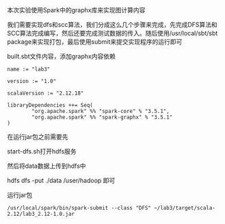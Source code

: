 本次实验使用Spark中的graphx库来实现图计算内容

我们需要实现dfs和scc算法，我们分成这么几个步骤来完成，先完成DFS算法和SCC算法完成编写，然后还要完成测试数据的传入。随后使用/usr/local/sbt/sbt package来实现打包，最后使用submit来提交实现程序的运行即可



built.sbt文件内容，添加graphx内容依赖

```
name := "lab3"

version := "1.0"

scalaVersion := "2.12.18"

libraryDependencies ++= Seq(
        "org.apache.spark" %% "spark-core" % "3.5.1",
        "org.apache.spark" %% "spark-graphx" % "3.5.1"
)
```

在运行jar包之前需要先

start-dfs.sh打开hdfs服务

然后将data数据上传到hdfs中

hdfs dfs -put ./data /user/hadoop 即可

运行jar包

```
/usr/local/spark/bin/spark-submit --class "DFS" ~/lab3/target/scala-2.12/lab3_2.12-1.0.jar
```



